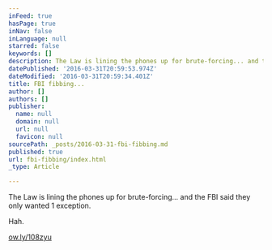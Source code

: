 ```yaml
---
inFeed: true
hasPage: true
inNav: false
inLanguage: null
starred: false
keywords: []
description: The Law is lining the phones up for brute-forcing... and the FBI said they only wanted 1 exception.
datePublished: '2016-03-31T20:59:53.974Z'
dateModified: '2016-03-31T20:59:34.401Z'
title: FBI fibbing...
author: []
authors: []
publisher:
  name: null
  domain: null
  url: null
  favicon: null
sourcePath: _posts/2016-03-31-fbi-fibbing.md
published: true
url: fbi-fibbing/index.html
_type: Article

---
```

The Law is lining the phones up for brute-forcing... and the FBI said they only wanted 1 exception.

Hah.

[ow.ly/108zyu][0]

[0]: https://t.co/0bAwYcrkpX